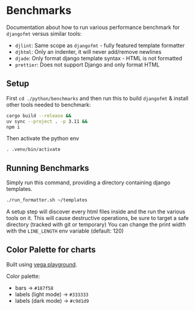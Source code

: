 # Benchmarks

Documentation about how to run various performance benchmark for `djangofmt` versus similar tools:

- `djlint`: Same scope as `djangofmt` - fully featured template formatter
- `djhtml`: Only an indenter, it will never add/remove newlines
- `djade`: Only format django template syntax - HTML is not formatted
- `prettier`: Does not support Django and only format HTML

## Setup

First `cd ./python/benchmarks` and then run this to build `djangofmt` & install other tools needed to benchmark:

```bash
cargo build --release &&
uv sync --project . -p 3.11 &&
npm i
```

Then activate the python env

```shell
. .venv/bin/activate
```

## Running Benchmarks

Simply run this command, providing a directory containing django templates.

```bash
./run_formatter.sh ~/templates
```

A setup step will discover every html files inside and the run the various tools on it.
This will cause destructive operations, be sure to target a safe directory (tracked with git or temporary)
You can change the print width with the `LINE_LENGTH` env variable (default: 120)

## Color Palette for charts

Built using [vega playground](https://vega.github.io/editor/#/url/vega-lite/N4IgJAzgxgFgpgWwIYgFwhgF0wBwqgegIDc4BzJAOjIEtMYBXAI0poHsDp5kTykBaADZ04JAKyUAVhDYA7EABoQAEySYUqUMSSCGcCGgDaoTGzaC0IACKSkssmwBmCTIpCYaCOGgAMlHwCMAJxKHl4AYmwATsiu6H6BQQYAvgomZhboNkjK3qGe3qgJAOwATPkR0bGWJaUpae4ZljZYCBYVhQGUACw+ABwdkTFqll299enmzZLCsq4daKWUAMxixYNVI+hLqxONU+gAClFw2DRwUW5hhcuUAQPuBUPV6Lf3KQC6qSBQco40ZDQoBwSCiSAQBlQxhAsnBhRUcEcSAYgkwkTmbm0unh-CQOBwgjg-AgAE8IJhEAoAEKzADWAFkkFAAMpkikIdGYBQAHRAzPIbDgAAIAKoASV5CgAEnBBKQPFAkAoAIJRGg6BQQOwQYkXGiOHkgZX4wlCgDC5miQoAogg2JIaJLefyHMLxTa7Q7eSBUqBYV5LIIkExZRbBNFMTo9JYAMRQILKALKII+hr++FMUFhiNKLHR9Ax+7FRxiPo+j5KJAADxokNAQZDgmzl00IDgVZwLZADdDlsu3x7gk5QLbHa7uSRKLRclcyW+xHOAHcR+SomxaYVZCjBN9M1BaWQ1wxZMpLJgwbIICCThjd0yD0eT2eL1fQXAMUp379lDR7COSSO-yyqe6CmFMoQkjg8KyGwCC-jobjVrWI6HjQIFIoIEBwPkmCEmgW6CIISiDpyzI0AAXp05SPPukIYVhxHBrKhw5D+f6oAEPhKMosFIL+aD0dh3ZMUOM4AOpwACWAjr8J50Ow8ithS5KWKomAMAglB5sKAC8elCgA5Nk9hOC4BmRtilhMOYp7zlG0GbBY3weLhcDNiO7adoGInuXOSgyFEcQETuShVoB5yCCBjwBhBUGWAAjgwdguWoNCkIhNZ1o8rn4dujGNtaY6qWoGlafZQoANSGRA5n5PuFrHnEyx1bSZGUb4+XMaxv6AqgABsnWCMqwhkIpPzvhSlyDaRFFUS17noFEZCZgAFAEpTrOtm0bQofilGIACUbiocoC0gEtq1bQoV1XXth1uDxyD8agglzt88BSXE61cSAi5ofQliyeov4XG4QYkqDUKgMgUS0lZoJuF+bBsb1oAQLNI7aWgATdN8vzhi2Wj2R5RXoJmUS+W9DTntqjhVEYoD-KikMqCVmlgYIQoAIT6UZtgmc4mDmckFYgDDcNKZB8IUlW8wgDoAJjYSjhy5mWGzPCcHKMoeHcWF-VKHTcxtVR3xIyjI4y3EjMRVF1zPCMeN9pjxOtp5XaDpTfkmC+dMxAzIBM5NxXqezGRCnpOmGcZDiC8Lovi5bUtnu2csK6NgaIqrSDqyDlhazreQqPrDxG5gJvY9RZcSZ9Vk2ambayN+PWW6n4XAWeTybLOSj4xGrZY27pPCY2Xsi8kQA).

Color palette:

- bars -> `#187f58`
- labels (light mode) -> `#333333`
- labels (dark mode) -> `#c9d1d9`
